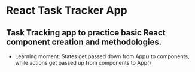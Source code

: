 # React Task Tracker App

## Task Tracking app to practice basic React component creation and methodologies.

- Learning moment: States get passed down from App() to components, while actions get passed up from components to App()
